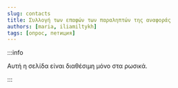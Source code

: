 ```yaml
---
slug: contacts
title: Συλλογή των επαφών των παραληπτών της αναφοράς
authors: [maria, iliamiltykh]
tags: [опрос, петиция]
---
```


:::info

Αυτή η σελίδα είναι διαθέσιμη μόνο στα ρωσικά.

:::
